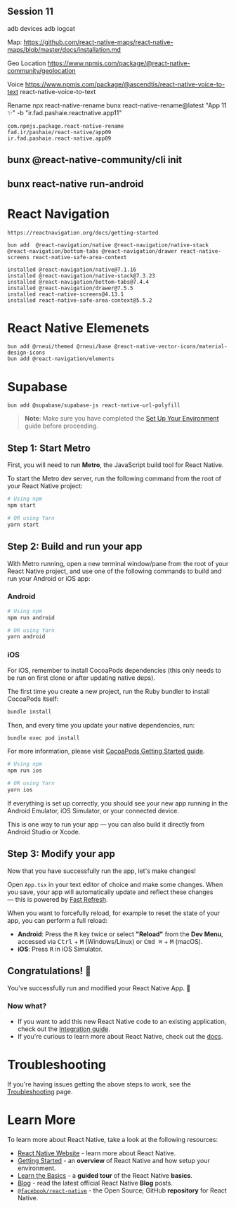 ## Session 11

adb devices
adb logcat


Map:
    https://github.com/react-native-maps/react-native-maps/blob/master/docs/installation.md

Geo Location
    https://www.npmjs.com/package/@react-native-community/geolocation

Voice
    https://www.npmjs.com/package/@ascendtis/react-native-voice-to-text
     react-native-voice-to-text

Rename
    npx react-native-rename
    bunx react-native-rename@latest "App 11 ✨" -b "ir.fad.pashaie.reactnative.app11" 


    com.npmjs.package.react-native-rename
    fad.ir/pashaie/react-native/app09
    ir.fad.pashaie.react-native.app09



## bunx @react-native-community/cli init
## bunx react-native run-android



# React Navigation 
    https://reactnavigation.org/docs/getting-started
    
    bun add  @react-navigation/native @react-navigation/native-stack @react-navigation/bottom-tabs @react-navigation/drawer react-native-screens react-native-safe-area-context

    installed @react-navigation/native@7.1.16
    installed @react-navigation/native-stack@7.3.23
    installed @react-navigation/bottom-tabs@7.4.4
    installed @react-navigation/drawer@7.5.5
    installed react-native-screens@4.13.1
    installed react-native-safe-area-context@5.5.2

# React Native Elemenets
    bun add @rneui/themed @rneui/base @react-native-vector-icons/material-design-icons
    bun add @react-navigation/elements


# Supabase
    bun add @supabase/supabase-js react-native-url-polyfill

> **Note**: Make sure you have completed the [Set Up Your Environment](https://reactnative.dev/docs/set-up-your-environment) guide before proceeding.

## Step 1: Start Metro

First, you will need to run **Metro**, the JavaScript build tool for React Native.

To start the Metro dev server, run the following command from the root of your React Native project:

```sh
# Using npm
npm start

# OR using Yarn
yarn start
```

## Step 2: Build and run your app

With Metro running, open a new terminal window/pane from the root of your React Native project, and use one of the following commands to build and run your Android or iOS app:

### Android

```sh
# Using npm
npm run android

# OR using Yarn
yarn android
```

### iOS

For iOS, remember to install CocoaPods dependencies (this only needs to be run on first clone or after updating native deps).

The first time you create a new project, run the Ruby bundler to install CocoaPods itself:

```sh
bundle install
```

Then, and every time you update your native dependencies, run:

```sh
bundle exec pod install
```

For more information, please visit [CocoaPods Getting Started guide](https://guides.cocoapods.org/using/getting-started.html).

```sh
# Using npm
npm run ios

# OR using Yarn
yarn ios
```

If everything is set up correctly, you should see your new app running in the Android Emulator, iOS Simulator, or your connected device.

This is one way to run your app — you can also build it directly from Android Studio or Xcode.

## Step 3: Modify your app

Now that you have successfully run the app, let's make changes!

Open `App.tsx` in your text editor of choice and make some changes. When you save, your app will automatically update and reflect these changes — this is powered by [Fast Refresh](https://reactnative.dev/docs/fast-refresh).

When you want to forcefully reload, for example to reset the state of your app, you can perform a full reload:

- **Android**: Press the <kbd>R</kbd> key twice or select **"Reload"** from the **Dev Menu**, accessed via <kbd>Ctrl</kbd> + <kbd>M</kbd> (Windows/Linux) or <kbd>Cmd ⌘</kbd> + <kbd>M</kbd> (macOS).
- **iOS**: Press <kbd>R</kbd> in iOS Simulator.

## Congratulations! :tada:

You've successfully run and modified your React Native App. :partying_face:

### Now what?

- If you want to add this new React Native code to an existing application, check out the [Integration guide](https://reactnative.dev/docs/integration-with-existing-apps).
- If you're curious to learn more about React Native, check out the [docs](https://reactnative.dev/docs/getting-started).

# Troubleshooting

If you're having issues getting the above steps to work, see the [Troubleshooting](https://reactnative.dev/docs/troubleshooting) page.

# Learn More

To learn more about React Native, take a look at the following resources:

- [React Native Website](https://reactnative.dev) - learn more about React Native.
- [Getting Started](https://reactnative.dev/docs/environment-setup) - an **overview** of React Native and how setup your environment.
- [Learn the Basics](https://reactnative.dev/docs/getting-started) - a **guided tour** of the React Native **basics**.
- [Blog](https://reactnative.dev/blog) - read the latest official React Native **Blog** posts.
- [`@facebook/react-native`](https://github.com/facebook/react-native) - the Open Source; GitHub **repository** for React Native.
